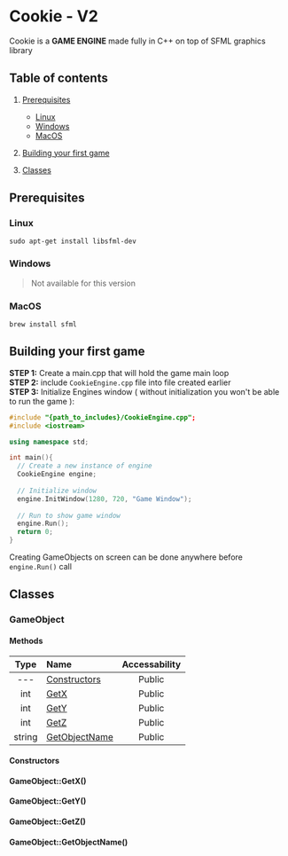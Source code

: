 # Cookie - V2
Cookie is a **GAME ENGINE** made fully in C++ on top of SFML graphics library
## Table of contents
1. [Prerequisites](#prerequisites)

   - [Linux](#linux)
   - [Windows](#windows)
   - [MacOS](#windows)

2. [Building your first game](#building-your-first-game)
3. [Classes](#classes)

## Prerequisites

### Linux
```
sudo apt-get install libsfml-dev
```
### Windows
> Not available for this version
### MacOS
```
brew install sfml
```

## Building your first game
**STEP 1:** Create a main.cpp that will hold the game main loop  
**STEP 2:** include `CookieEngine.cpp` file into file created earlier  
**STEP 3:** Initialize Engines window ( without initialization you won't be able to run the game ):
```cpp
#include "{path_to_includes}/CookieEngine.cpp";
#include <iostream>

using namespace std;

int main(){
  // Create a new instance of engine
  CookieEngine engine;
  
  // Initialize window
  engine.InitWindow(1280, 720, "Game Window");
  
  // Run to show game window
  engine.Run();
  return 0;
}
```

Creating GameObjects on screen can be done anywhere before `engine.Run()` call

## Classes

### GameObject
#### Methods
|Type | Name | Accessability |
|:---:|:-----|:-------------:|
| --- | [Constructors](#constructors) | Public |
| int | [GetX](#gameobjectgetx) | Public |
| int | [GetY](#gameobjectgety) | Public |
| int | [GetZ](#gameobjectgetz) | Public |
| string | [GetObjectName](#gameobjectgetobjectname) | Public |

#### Constructors

#### GameObject::GetX()
#### GameObject::GetY()
#### GameObject::GetZ()
#### GameObject::GetObjectName()
